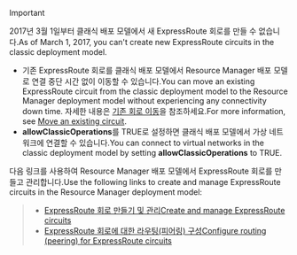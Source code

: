 > [!IMPORTANT] 
> <span data-ttu-id="55402-101">2017년 3월 1일부터 클래식 배포 모델에서 새 ExpressRoute 회로를 만들 수 없습니다.</span><span class="sxs-lookup"><span data-stu-id="55402-101">As of March 1, 2017, you can't create new ExpressRoute circuits in the classic deployment model.</span></span>
> 
> - <span data-ttu-id="55402-102">기존 ExpressRoute 회로를 클래식 배포 모델에서 Resource Manager 배포 모델로 연결 중단 시간 없이 이동할 수 있습니다.</span><span class="sxs-lookup"><span data-stu-id="55402-102">You can move an existing ExpressRoute circuit from the classic deployment model to the Resource Manager deployment model without experiencing any connectivity down time.</span></span> <span data-ttu-id="55402-103">자세한 내용은 [기존 회로 이동](../articles/expressroute/expressroute-move.md)을 참조하세요.</span><span class="sxs-lookup"><span data-stu-id="55402-103">For more information, see [Move an existing circuit](../articles/expressroute/expressroute-move.md).</span></span>
> - <span data-ttu-id="55402-104">**allowClassicOperations**를 TRUE로 설정하면 클래식 배포 모델에서 가상 네트워크에 연결할 수 있습니다.</span><span class="sxs-lookup"><span data-stu-id="55402-104">You can connect to virtual networks in the classic deployment model by setting **allowClassicOperations** to TRUE.</span></span>
> 
> <span data-ttu-id="55402-105">다음 링크를 사용하여 Resource Manager 배포 모델에서 ExpressRoute 회로를 만들고 관리합니다.</span><span class="sxs-lookup"><span data-stu-id="55402-105">Use the following links to create and manage ExpressRoute circuits in the Resource Manager deployment model:</span></span>

> - [<span data-ttu-id="55402-106">ExpressRoute 회로 만들기 및 관리</span><span class="sxs-lookup"><span data-stu-id="55402-106">Create and manage ExpressRoute circuits</span></span>](../articles/expressroute/expressroute-howto-circuit-portal-resource-manager.md)<br>
> - [<span data-ttu-id="55402-107">ExpressRoute 회로에 대한 라우팅(피어링) 구성</span><span class="sxs-lookup"><span data-stu-id="55402-107">Configure routing (peering) for ExpressRoute circuits</span></span>](../articles/expressroute/expressroute-howto-routing-portal-resource-manager.md)
>
>